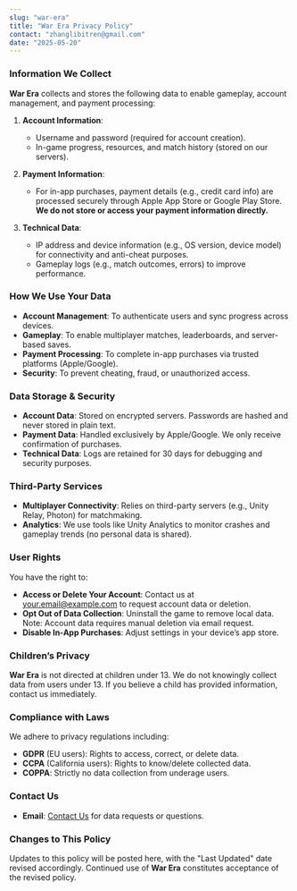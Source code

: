 ```yaml
---
slug: "war-era"
title: "War Era Privacy Policy"
contact: "zhanglibitren@gmail.com"
date: "2025-05-20"
---
```


### **Information We Collect**

**War Era** collects and stores the following data to enable gameplay, account management, and payment processing:

1. **Account Information**:
   - Username and password (required for account creation).
   - In-game progress, resources, and match history (stored on our servers).

2. **Payment Information**:
   - For in-app purchases, payment details (e.g., credit card info) are processed securely through Apple App Store or Google Play Store. **We do not store or access your payment information directly.**

3. **Technical Data**:
   - IP address and device information (e.g., OS version, device model) for connectivity and anti-cheat purposes.
   - Gameplay logs (e.g., match outcomes, errors) to improve performance.

### **How We Use Your Data**

- **Account Management**: To authenticate users and sync progress across devices.
- **Gameplay**: To enable multiplayer matches, leaderboards, and server-based saves.
- **Payment Processing**: To complete in-app purchases via trusted platforms (Apple/Google).
- **Security**: To prevent cheating, fraud, or unauthorized access.

### **Data Storage & Security**

- **Account Data**: Stored on encrypted servers. Passwords are hashed and never stored in plain text.
- **Payment Data**: Handled exclusively by Apple/Google. We only receive confirmation of purchases.
- **Technical Data**: Logs are retained for 30 days for debugging and security purposes.

### **Third-Party Services**

- **Multiplayer Connectivity**: Relies on third-party servers (e.g., Unity Relay, Photon) for matchmaking.
- **Analytics**: We use tools like Unity Analytics to monitor crashes and gameplay trends (no personal data is shared).

### **User Rights**

You have the right to:
- **Access or Delete Your Account**: Contact us at [your.email@example.com](mailto:your.email@example.com) to request account data or deletion.
- **Opt Out of Data Collection**: Uninstall the game to remove local data. Note: Account data requires manual deletion via email request.
- **Disable In-App Purchases**: Adjust settings in your device’s app store.

### **Children’s Privacy**

**War Era** is not directed at children under 13. We do not knowingly collect data from users under 13. If you believe a child has provided information, contact us immediately.

### **Compliance with Laws**

We adhere to privacy regulations including:
- **GDPR** (EU users): Rights to access, correct, or delete data.
- **CCPA** (California users): Rights to know/delete collected data.
- **COPPA**: Strictly no data collection from underage users.

### **Contact Us**
- **Email**: [Contact Us](mailto:your.email@example.com) for data requests or questions.

### **Changes to This Policy**

Updates to this policy will be posted here, with the "Last Updated" date revised accordingly. Continued use of **War Era** constitutes acceptance of the revised policy.
